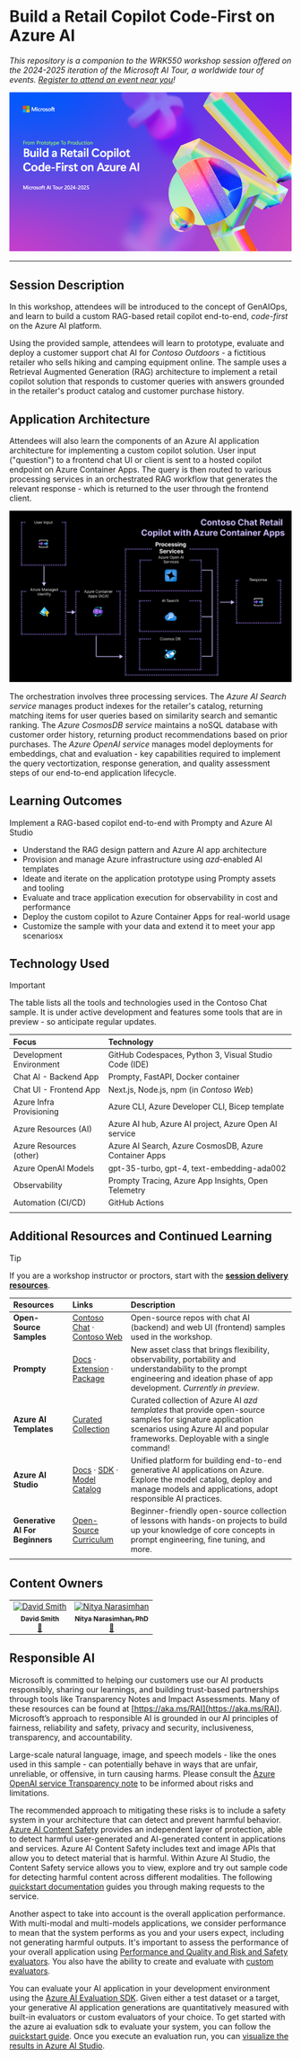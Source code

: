 # Build a Retail Copilot Code-First on Azure AI

_This repository is a companion to the WRK550 workshop session offered on the 2024-2025 iteration of the Microsoft AI Tour, a worldwide tour of events. [Register to attend an event near you](https://aka.ms/aitour)!_ 

![Build a retail copilot code-first on Azure AI](./img/build-rag-copilot-cover.png)

---

## Session Description

In this workshop, attendees will be introduced to the concept of GenAIOps, and learn to build a custom RAG-based retail copilot end-to-end, _code-first_ on the Azure AI platform.

Using the provided sample, attendees will learn to prototype, evaluate and deploy a customer support chat AI for _Contoso Outdoors_ - a fictitious retailer who sells hiking and camping equipment online. The sample uses a Retrieval Augmented Generation (RAG) architecture to implement a retail copilot solution that responds to customer queries with answers grounded in the retailer's product catalog and customer purchase history. 

## Application Architecture

Attendees will also learn the components of an Azure AI application architecture for implementing a custom copilot solution. User input ("question") to a frontend chat UI or client is sent to a hosted copilot endpoint on Azure Container Apps. The query is then routed to various processing services in an orchestrated RAG workflow that generates the relevant response - which is returned to the user through the frontend client.

![Azure AI App Architecture](./img/contoso-chat-architecture.png)

The orchestration involves three processing services. The _Azure AI Search service_ manages product indexes for the retailer's catalog, returning matching items for user queries based on similarity search and semantic ranking. The _Azure CosmosDB service_ maintains a noSQL database with customer order history, returning product recommendations based on prior purchases. The _Azure OpenAI service_ manages model deployments for embeddings, chat and evaluation - key capabilities required to implement the query vectortization, response generation, and quality assessment steps of our end-to-end application lifecycle.

## Learning Outcomes

Implement a RAG-based copilot end-to-end with Prompty and Azure AI Studio

* Understand the RAG design pattern and Azure AI app architecture
* Provision and manage Azure infrastructure using _azd_-enabled AI templates
* Ideate and iterate on the application prototype using Prompty assets and tooling
* Evaluate and trace application execution for observability in cost and performance
* Deploy the custom copilot to Azure Container Apps for real-world usage
* Customize the sample with your data and extend it to meet your app scenariosx


## Technology Used

> [!IMPORTANT]  
> The table lists all the tools and technologies used in the Contoso Chat sample. It is under active development and features some tools that are in preview - so anticipate regular updates.

| Focus | Technology |
|:---|:---|
| Development Environment | GitHub Codespaces, Python 3, Visual Studio Code (IDE)|
| Chat AI - Backend App | Prompty, FastAPI, Docker container |
| Chat UI - Frontend App | Next.js, Node.js, npm (in _Contoso Web_) |
| Azure Infra Provisioning | Azure CLI, Azure Developer CLI, Bicep template |
| Azure Resources (AI) | Azure AI hub, Azure AI project, Azure Open AI service|
| Azure Resources (other) | Azure AI Search, Azure CosmosDB, Azure Container Apps |
| Azure OpenAI Models | gpt-35-turbo, gpt-4, text-embedding-ada002|
| Observability | Prompty Tracing, Azure App Insights, Open Telemetry|
| Automation (CI/CD) | GitHub Actions |
| | |


## Additional Resources and Continued Learning

> [!TIP]
> If you are a workshop instructor or proctors, start with the [**session delivery resources**](./session-delivery-resources/README.md).


| Resources          | Links                             | Description        |
|:-------------------|:----------------------------------|:-------------------|
| **Open-Source Samples** | [Contoso Chat](https://github.com/Azure-Samples/contoso-chat) · [Contoso Web](https://github.com/Azure-Samples/contoso-web) | Open-source repos with chat AI (backend) and web UI (frontend) samples used in the workshop. |
| **Prompty** |  [Docs](https://prompty.ai/)  · [Extension](https://marketplace.visualstudio.com/items?itemName=ms-toolsai.prompty) · [Package](https://pypi.org/project/prompty/) | New asset class that brings flexibility, observability, portability and understandability to the prompt engineering and ideation phase of app development. _Currently in preview_. |
| **Azure AI Templates** | [Curated Collection](https://aka.ms/azd-ai-templates) | Curated collection of Azure AI _azd templates_ that provide open-source samples for signature application scenarios using Azure AI and popular frameworks. Deployable with a single command!|
| **Azure AI Studio** | [Docs](https://learn.microsoft.com/en-us/azure/ai-studio/) · [SDK](https://learn.microsoft.com/azure/ai-studio/how-to/develop/sdk-overview) · [Model Catalog](https://ai.azure.com/explore/models) | Unified platform for building end-to-end generative AI applications on Azure. Explore the model catalog, deploy and manage models and applications, adopt responsible AI practices. |
| **Generative AI For Beginners** | [Open-Source Curriculum](https://aka.ms/genai-beginners) | Beginner-friendly open-source collection of lessons with hands-on projects to build up your knowledge of core concepts in prompt engineering, fine tuning, and more.|
| | | |

## Content Owners

<!-- ALL-CONTRIBUTORS-LIST:START - Do not remove or modify this section -->

<table>
    <tr>
        <td align="center">
            <a href="http://learnanalytics.microsoft.com">
                <img src="https://github.com/revodavid.png" width="100px;" alt="David Smith"/><br />
                <sub><b>David Smith</b></sub>
            </a><br />
            <a href="https://www.linkedin.com/in/dmsmith/" title="linkedin">📢</a> 
        </td>
        <td align="center">
            <a href="http://learnanalytics.microsoft.com">
                <img src="https://github.com/nitya.png" width="100px;" alt="Nitya Narasimhan"/><br />
                <sub><b>Nitya Narasimhan, PhD</b></sub>
            </a><br />
            <a href="https://linkedin.com/in/nityan" title="talk">📢</a> 
        </td>
    </tr>
</table>

<!-- ALL-CONTRIBUTORS-LIST:END -->

## Responsible AI 

Microsoft is committed to helping our customers use our AI products responsibly, sharing our learnings, and building trust-based partnerships through tools like Transparency Notes and Impact Assessments. Many of these resources can be found at [https://aka.ms/RAI](https://aka.ms/RAI).
Microsoft’s approach to responsible AI is grounded in our AI principles of fairness, reliability and safety, privacy and security, inclusiveness, transparency, and accountability.

Large-scale natural language, image, and speech models - like the ones used in this sample - can potentially behave in ways that are unfair, unreliable, or offensive, in turn causing harms. Please consult the [Azure OpenAI service Transparency note](https://learn.microsoft.com/legal/cognitive-services/openai/transparency-note?tabs=text) to be informed about risks and limitations.

The recommended approach to mitigating these risks is to include a safety system in your architecture that can detect and prevent harmful behavior. [Azure AI Content Safety](https://learn.microsoft.com/azure/ai-services/content-safety/overview) provides an independent layer of protection, able to detect harmful user-generated and AI-generated content in applications and services. Azure AI Content Safety includes text and image APIs that allow you to detect material that is harmful. Within Azure AI Studio, the Content Safety service allows you to view, explore and try out sample code for detecting harmful content across different modalities. The following [quickstart documentation](https://learn.microsoft.com/azure/ai-services/content-safety/quickstart-text?tabs=visual-studio%2Clinux&pivots=programming-language-rest) guides you through making requests to the service.

Another aspect to take into account is the overall application performance. With multi-modal and multi-models applications, we consider performance to mean that the system performs as you and your users expect, including not generating harmful outputs. It's important to assess the performance of your overall application using [Performance and Quality and Risk and Safety evaluators](https://learn.microsoft.com/azure/ai-studio/concepts/evaluation-metrics-built-in). You also have the ability to create and evaluate with [custom evaluators](https://learn.microsoft.com/azure/ai-studio/how-to/develop/evaluate-sdk#custom-evaluators).

You can evaluate your AI application in your development environment using the [Azure AI Evaluation SDK](https://microsoft.github.io/promptflow/index.html). Given either a test dataset or a target, your generative AI application generations are quantitatively measured with built-in evaluators or custom evaluators of your choice. To get started with the azure ai evaluation sdk to evaluate your system, you can follow the [quickstart guide](https://learn.microsoft.com/azure/ai-studio/how-to/develop/flow-evaluate-sdk). Once you execute an evaluation run, you can [visualize the results in Azure AI Studio](https://learn.microsoft.com/azure/ai-studio/how-to/evaluate-flow-results).
